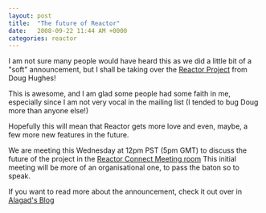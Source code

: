 ```yaml
---
layout: post
title:  "The future of Reactor"
date:   2008-09-22 11:44 AM +0000
categories: reactor
---
```

<p>I am not sure many people would have heard this as we did a little bit of a "soft" announcement, but I shall be taking over the <a title="Reactor Framework - Trac" href="http://trac.reactorframework.org/">Reactor Project</a> from Doug Hughes! 
</p>
<p>This is awesome, and I am glad some people had some faith in me, especially since I am not very vocal in the mailing list (I tended to bug Doug more than anyone else!)</p>
<p>
Hopefully this will mean that Reactor gets more love and even, maybe, a few more new features in the future.
</p>
<p>We are meeting this Wednesday at 12pm PST (5pm GMT) to discuss the future of the project in the <a href="http://connect.reactorframework.org">Reactor Connect Meeting room</a>
This initial meeting will be more of an organisational one, to pass the baton so to speak.
</p>
<p>
If you want to read more about the announcement, check it out over in <a title="Alagad: The Future of Reactor" href="http://www.alagad.com/go/blog-entry/the-future-of-reactor">Alagad's Blog</a></p>